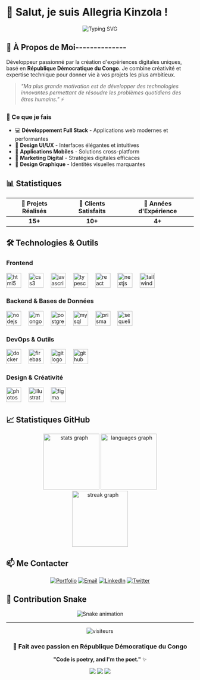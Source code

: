 # 👋 Salut, je suis Allegria Kinzola !

<div align="center">
  <img src="https://readme-typing-svg.herokuapp.com?font=Fira+Code&pause=1000&color=2196F3&center=true&vCenter=true&width=435&lines=D%C3%A9veloppeur+Full+Stack;Marketeur+Digital;Graphiste+Cr%C3%A9atif;Passionn%C3%A9+de+JavaScript+%F0%9F%92%96" alt="Typing SVG" />
</div>

## 🚀 À Propos de Moi--------------

Développeur passionné par la création d'expériences digitales uniques, basé en **République Démocratique du Congo**. Je combine créativité et expertise technique pour donner vie à vos projets les plus ambitieux.

> *"Ma plus grande motivation est de développer des technologies innovantes permettant de résoudre les problèmes quotidiens des êtres humains."* ⚡

### 🎯 Ce que je fais
- 💻 **Développement Full Stack** - Applications web modernes et performantes
- 🎨 **Design UI/UX** - Interfaces élégantes et intuitives  
- 📱 **Applications Mobiles** - Solutions cross-platform
- 🚀 **Marketing Digital** - Stratégies digitales efficaces
- 🎨 **Design Graphique** - Identités visuelles marquantes

## 📊 Statistiques

<div align="center">
  
| 🚀 Projets Réalisés | 👥 Clients Satisfaits | 📅 Années d'Expérience |
|:-------------------:|:---------------------:|:----------------------:|
| **15+** | **10+** | **4+** |

</div>

## 🛠️ Technologies & Outils

### Frontend
<div align="left">
  <img src="https://cdn.jsdelivr.net/gh/devicons/devicon/icons/html5/html5-original.svg" height="40" alt="html5 logo" />
  <img width="12" />
  <img src="https://cdn.jsdelivr.net/gh/devicons/devicon/icons/css3/css3-original.svg" height="40" alt="css3 logo" />
  <img width="12" />
  <img src="https://cdn.jsdelivr.net/gh/devicons/devicon/icons/javascript/javascript-original.svg" height="40" alt="javascript logo" />
  <img width="12" />
  <img src="https://cdn.jsdelivr.net/gh/devicons/devicon/icons/typescript/typescript-original.svg" height="40" alt="typescript logo" />
  <img width="12" />
  <img src="https://cdn.jsdelivr.net/gh/devicons/devicon/icons/react/react-original.svg" height="40" alt="react logo" />
  <img width="12" />
  <img src="https://cdn.jsdelivr.net/gh/devicons/devicon/icons/nextjs/nextjs-original.svg" height="40" alt="nextjs logo" />
  <img width="12" />
  <img src="https://cdn.jsdelivr.net/gh/devicons/devicon/icons/tailwindcss/tailwindcss-original-wordmark.svg" height="40" alt="tailwindcss logo" />
</div>

### Backend & Bases de Données
<div align="left">
  <img src="https://cdn.jsdelivr.net/gh/devicons/devicon/icons/nodejs/nodejs-original.svg" height="40" alt="nodejs logo" />
  <img width="12" />
  <img src="https://cdn.jsdelivr.net/gh/devicons/devicon/icons/mongodb/mongodb-original.svg" height="40" alt="mongodb logo" />
  <img width="12" />
  <img src="https://cdn.jsdelivr.net/gh/devicons/devicon/icons/postgresql/postgresql-original.svg" height="40" alt="postgresql logo" />
  <img width="12" />
  <img src="https://cdn.jsdelivr.net/gh/devicons/devicon/icons/mysql/mysql-original.svg" height="40" alt="mysql logo" />
  <img width="12" />
  <img src="https://cdn.jsdelivr.net/gh/devicons/devicon/icons/prisma/prisma-original.svg" height="40" alt="prisma logo" />
  <img width="12" />
  <img src="https://cdn.jsdelivr.net/gh/devicons/devicon/icons/sequelize/sequelize-original.svg" height="40" alt="sequelize logo" />
</div>

### DevOps & Outils
<div align="left">
  <img src="https://cdn.jsdelivr.net/gh/devicons/devicon/icons/docker/docker-original.svg" height="40" alt="docker logo" />
  <img width="12" />
  <img src="https://cdn.jsdelivr.net/gh/devicons/devicon/icons/firebase/firebase-plain.svg" height="40" alt="firebase logo" />
  <img width="12" />
  <img src="https://cdn.jsdelivr.net/gh/devicons/devicon/icons/git/git-original.svg" height="40" alt="git logo" />
  <img width="12" />
  <img src="https://cdn.jsdelivr.net/gh/devicons/devicon/icons/github/github-original.svg" height="40" alt="github logo" />
</div>

### Design & Créativité
<div align="left">
  <img src="https://cdn.jsdelivr.net/gh/devicons/devicon/icons/photoshop/photoshop-plain.svg" height="40" alt="photoshop logo" />
  <img width="12" />
  <img src="https://cdn.jsdelivr.net/gh/devicons/devicon/icons/illustrator/illustrator-plain.svg" height="40" alt="illustrator logo" />
  <img width="12" />
  <img src="https://cdn.jsdelivr.net/gh/devicons/devicon/icons/figma/figma-original.svg" height="40" alt="figma logo" />
</div>

## 📈 Statistiques GitHub

<div align="center">
  <img src="https://github-readme-stats.vercel.app/api?username=allegriakinzola&hide_title=false&hide_rank=false&show_icons=true&include_all_commits=true&count_private=true&disable_animations=false&theme=tokyonight&locale=fr&hide_border=false&order=1" height="150" alt="stats graph" />
  <img src="https://github-readme-stats.vercel.app/api/top-langs?username=allegriakinzola&locale=fr&hide_title=false&layout=compact&card_width=320&langs_count=8&theme=tokyonight&hide_border=false&order=2" height="150" alt="languages graph" />
</div>

<div align="center">
  <img src="https://streak-stats.demolab.com?user=allegriakinzola&locale=fr&mode=daily&theme=tokyonight&hide_border=false&border_radius=5&order=3" height="150" alt="streak graph" />
</div>

## 📫 Me Contacter

<div align="center">
  
[![Portfolio](https://img.shields.io/badge/Portfolio-000000?style=for-the-badge&logo=About.me&logoColor=white)](https://allegriakinzola.com)
[![Email](https://img.shields.io/badge/Email-D14836?style=for-the-badge&logo=gmail&logoColor=white)](mailto:contact@allegriakinzola.com)
[![LinkedIn](https://img.shields.io/badge/LinkedIn-0077B5?style=for-the-badge&logo=linkedin&logoColor=white)](https://linkedin.com/in/allegriakinzola)
[![Twitter](https://img.shields.io/badge/Twitter-1DA1F2?style=for-the-badge&logo=twitter&logoColor=white)](https://twitter.com/allegriakinzola)

</div>

## 🐍 Contribution Snake

<div align="center">
  <img src="https://raw.githubusercontent.com/allegriakinzola/allegriakinzola/output/snake.svg" alt="Snake animation" />
</div>

---

<div align="center">
  <img src="https://komarev.com/ghpvc/?username=allegriakinzola&label=Visiteurs&color=0e75b6&style=flat" alt="visiteurs" />
  
  ### 💖 Fait avec passion en République Démocratique du Congo
  
  **"Code is poetry, and I'm the poet."** ✨
</div>

<!-- Badges animés -->
<div align="center">
  <img src="https://img.shields.io/badge/Made%20with-❤️-red.svg" />
  <img src="https://img.shields.io/badge/JavaScript-💖-yellow.svg" />
  <img src="https://img.shields.io/badge/Open%20Source-✨-green.svg" />
</div>
